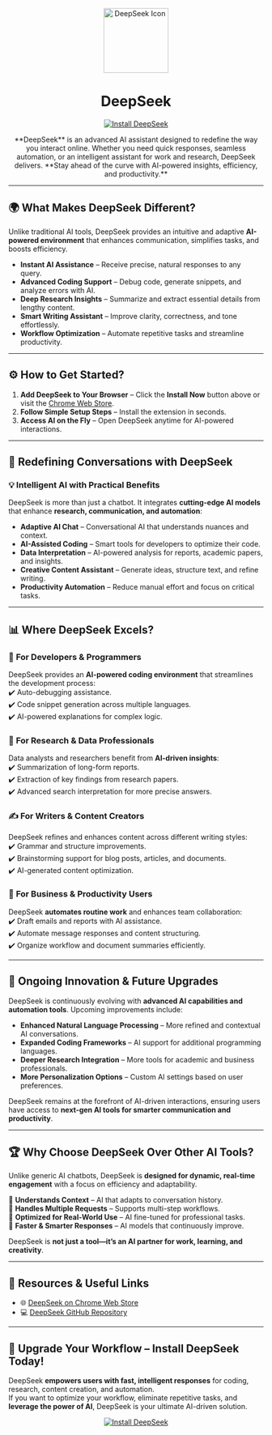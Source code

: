 <p align="center">
  <img src="assets/icon128.png" alt="DeepSeek Icon" width="128">
</p>

<h1 align="center">DeepSeek</h1>

<p align="center">
  <a href="https://chromewebstore.google.com/detail/deepseek/gohgeedemmaohocbaccllpkabadoogpl">
    <img src="https://img.shields.io/badge/Install%20Now-DeepSeek-blue?style=for-the-badge&logo=googlechrome" alt="Install DeepSeek">
  </a>
</p>

<p align="center">
  **DeepSeek** is an advanced AI assistant designed to redefine the way you interact online.  
  Whether you need quick responses, seamless automation, or an intelligent assistant for work and research, DeepSeek delivers.  
  **Stay ahead of the curve with AI-powered insights, efficiency, and productivity.**
</p>

---

## 🌍 **What Makes DeepSeek Different?**  

Unlike traditional AI tools, DeepSeek provides an intuitive and adaptive **AI-powered environment** that enhances communication, simplifies tasks, and boosts efficiency.  

- **Instant AI Assistance** – Receive precise, natural responses to any query.  
- **Advanced Coding Support** – Debug code, generate snippets, and analyze errors with AI.  
- **Deep Research Insights** – Summarize and extract essential details from lengthy content.  
- **Smart Writing Assistant** – Improve clarity, correctness, and tone effortlessly.  
- **Workflow Optimization** – Automate repetitive tasks and streamline productivity.  

---

## ⚙️ **How to Get Started?**  

1. **Add DeepSeek to Your Browser** – Click the **Install Now** button above or visit the [Chrome Web Store](https://chromewebstore.google.com/detail/deepseek/gohgeedemmaohocbaccllpkabadoogpl).  
2. **Follow Simple Setup Steps** – Install the extension in seconds.  
3. **Access AI on the Fly** – Open DeepSeek anytime for AI-powered interactions.  

---

## 🚀 **Redefining Conversations with DeepSeek**  

### 💡 **Intelligent AI with Practical Benefits**  

DeepSeek is more than just a chatbot. It integrates **cutting-edge AI models** that enhance **research, communication, and automation**:  

- **Adaptive AI Chat** – Conversational AI that understands nuances and context.  
- **AI-Assisted Coding** – Smart tools for developers to optimize their code.  
- **Data Interpretation** – AI-powered analysis for reports, academic papers, and insights.  
- **Creative Content Assistant** – Generate ideas, structure text, and refine writing.  
- **Productivity Automation** – Reduce manual effort and focus on critical tasks.  

---

## 📊 **Where DeepSeek Excels?**  

### 🎯 **For Developers & Programmers**  
DeepSeek provides an **AI-powered coding environment** that streamlines the development process:  
✔️ Auto-debugging assistance.  
✔️ Code snippet generation across multiple languages.  
✔️ AI-powered explanations for complex logic.  

### 🔬 **For Research & Data Professionals**  
Data analysts and researchers benefit from **AI-driven insights**:  
✔️ Summarization of long-form reports.  
✔️ Extraction of key findings from research papers.  
✔️ Advanced search interpretation for more precise answers.  

### ✍️ **For Writers & Content Creators**  
DeepSeek refines and enhances content across different writing styles:  
✔️ Grammar and structure improvements.  
✔️ Brainstorming support for blog posts, articles, and documents.  
✔️ AI-generated content optimization.  

### 📌 **For Business & Productivity Users**  
DeepSeek **automates routine work** and enhances team collaboration:  
✔️ Draft emails and reports with AI assistance.  
✔️ Automate message responses and content structuring.  
✔️ Organize workflow and document summaries efficiently.  

---

## 🔄 **Ongoing Innovation & Future Upgrades**  

DeepSeek is continuously evolving with **advanced AI capabilities and automation tools**. Upcoming improvements include:  

- **Enhanced Natural Language Processing** – More refined and contextual AI conversations.  
- **Expanded Coding Frameworks** – AI support for additional programming languages.  
- **Deeper Research Integration** – More tools for academic and business professionals.  
- **More Personalization Options** – Custom AI settings based on user preferences.  

DeepSeek remains at the forefront of AI-driven interactions, ensuring users have access to **next-gen AI tools for smarter communication and productivity**.  

---

## 🏆 **Why Choose DeepSeek Over Other AI Tools?**  

Unlike generic AI chatbots, DeepSeek is **designed for dynamic, real-time engagement** with a focus on efficiency and adaptability.  

🔹 **Understands Context** – AI that adapts to conversation history.  
🔹 **Handles Multiple Requests** – Supports multi-step workflows.  
🔹 **Optimized for Real-World Use** – AI fine-tuned for professional tasks.  
🔹 **Faster & Smarter Responses** – AI models that continuously improve.  

DeepSeek is **not just a tool—it’s an AI partner for work, learning, and creativity**.  

---

## 🔗 **Resources & Useful Links**  

- 🌐 [DeepSeek on Chrome Web Store](https://chromewebstore.google.com/detail/deepseek/gohgeedemmaohocbaccllpkabadoogpl)  
- 💻 [DeepSeek GitHub Repository](https://github.com/egmalt/deepseek-chat)  

---

## 🎯 **Upgrade Your Workflow – Install DeepSeek Today!**  

DeepSeek **empowers users with fast, intelligent responses** for coding, research, content creation, and automation.  
If you want to optimize your workflow, eliminate repetitive tasks, and **leverage the power of AI**, DeepSeek is your ultimate AI-driven solution.

<p align="center">
  <a href="https://chromewebstore.google.com/detail/deepseek/gohgeedemmaohocbaccllpkabadoogpl">
    <img src="https://img.shields.io/badge/Install%20Now-DeepSeek-blue?style=for-the-badge&logo=googlechrome" alt="Install DeepSeek">
  </a>
</p>
